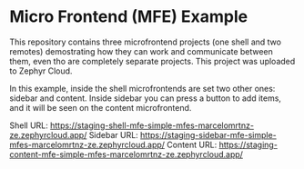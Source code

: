 # Micro Frontend (MFE) Example

This repository contains three microfrontend projects (one shell and two remotes) demostrating how they can work and communicate between them, even tho are completely separate projects.
This project was uploaded to Zephyr Cloud.

In this example, inside the shell microfrontends are set two other ones: sidebar and content. Inside sidebar you can press a button to add items, and it will be seen on the content microfrontend.

Shell URL: https://staging-shell-mfe-simple-mfes-marcelomrtnz-ze.zephyrcloud.app/
Sidebar URL: https://staging-sidebar-mfe-simple-mfes-marcelomrtnz-ze.zephyrcloud.app/
Content URL: https://staging-content-mfe-simple-mfes-marcelomrtnz-ze.zephyrcloud.app/
